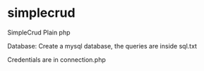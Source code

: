 # simplecrud
SimpleCrud Plain php



Database:
Create a mysql database, the queries are inside sql.txt

Credentials are in connection.php
